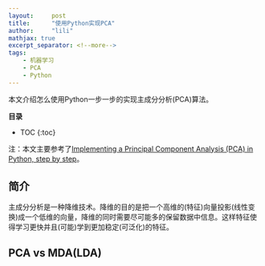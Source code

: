 ```yaml
---
layout:     post
title:      "使用Python实现PCA"
author:     "lili"
mathjax: true
excerpt_separator: <!--more-->
tags:
    - 机器学习
    - PCA
    - Python
---
```


本文介绍怎么使用Python一步一步的实现主成分分析(PCA)算法。

 <!--more-->
 
**目录**
* TOC
{:toc}

注：本文主要参考了[Implementing a Principal Component Analysis (PCA) in Python, step by step](http://sebastianraschka.com/Articles/2014_pca_step_by_step.html)。

## 简介

主成分分析是一种降维技术。降维的目的是把一个高维的(特征)向量投影(线性变换)成一个低维的向量，降维的同时需要尽可能多的保留数据中信息。这样特征使得学习更快并且(可能)学到更加稳定(可泛化)的特征。

## PCA vs MDA(LDA)


